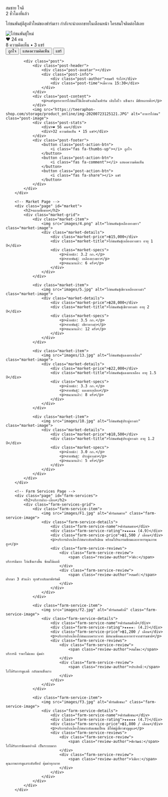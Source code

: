 <div class="post">
                <div class="post-header">
                    <div class="post-avatar"></div>
                    <div class="post-info">
                        <div class="post-author">สมชาย ใจดี</div>
                        <div class="post-time">2 ชั่วโมงที่แล้ว</div>
                    </div>
                </div>
                <div class="post-content">
                    <p>ไก่ชนพันธุ์ตีสูงตัวใหม่ของฟาร์มเรา กำลังจะนำออกขายในเดือนหน้า ใครสนใจติดต่อได้เลย</p>
                </div>
                <img src="https://khunmobb.com/wp-content/uploads/2024/07/%E0%B9%84%E0%B8%81%E0%B9%88%E0%B8%8A%E0%B8%99%E0%B8%9E%E0%B8%A1%E0%B9%88%E0%B8%B2-1-1447x1536.jpg" alt="ไก่ชนพันธุ์ใหม่" class="post-image">
                <div class="post-stats">
                    <div>❤️ 24 คน</div>
                    <div>8 ความคิดเห็น • 3 แชร์</div>
                </div>
                <div class="post-footer">
                    <button class="post-action-btn">
                        <i class="fas fa-thumbs-up"></i> ถูกใจ
                    </button>
                    <button class="post-action-btn">
                        <i class="fas fa-comment"></i> แสดงความคิดเห็น
                    </button>
                    <button class="post-action-btn">
                        <i class="fas fa-share"></i> แชร์
                    </button>
                </div>
            </div>

            <div class="post">
                <div class="post-header">
                    <div class="post-avatar"></div>
                    <div class="post-info">
                        <div class="post-author">สมศรี รักไก่</div>
                        <div class="post-time">เมื่อวาน 15:30</div>
                    </div>
                </div>
                <div class="post-content">
                    <p>แชร์สูตรอาหารไก่ชนที่ใช้เลี้ยงตัวเด่นในฟาร์ม เติบโตไว แข็งแรง มีชัยหลายศึก</p>
                </div>
                <img src="https://teeraphon-shop.com/storage/product_online/img-20200723125121.JPG" alt="อาหารไก่ชน" class="post-image">
                <div class="post-stats">
                    <div>❤️ 56 คน</div>
                    <div>32 ความคิดเห็น • 15 แชร์</div>
                </div>
                <div class="post-footer">
                    <button class="post-action-btn">
                        <i class="fas fa-thumbs-up"></i> ถูกใจ
                    </button>
                    <button class="post-action-btn">
                        <i class="fas fa-comment"></i> แสดงความคิดเห็น
                    </button>
                    <button class="post-action-btn">
                        <i class="fas fa-share"></i> แชร์
                    </button>
                </div>
            </div>
        </div>

        <!-- Market Page -->
        <div class="page" id="market">
            <h2>ตลาดซื้อขาย</h2>
            <div class="market-grid">
                <div class="market-item">
                    <img src="images/4.png" alt="ไก่ชนพันธุ์เหลืองหางขาว" class="market-image">
                    <div class="market-details">
                        <div class="market-price">฿15,000</div>
                        <div class="market-title">ไก่ชนพันธุ์เหลืองหางขาว อายุ 1 ปี</div>
                        <div class="market-specs">
                            <p>น้ำหนัก: 3.2 กก.</p>
                            <p>สายพันธุ์: เหลืองหางขาว</p>
                            <p>ชนะมาแล้ว: 6 ครั้ง</p>
                        </div>
                    </div>
                </div>

                <div class="market-item">
                    <img src="images/5.jpg" alt="ไก่ชนพันธุ์เขียวเหลืองหางดำ" class="market-image">
                    <div class="market-details">
                        <div class="market-price">฿28,000</div>
                        <div class="market-title">ไก่ชนพันธุ์เขียวหางดำ อายุ 2 ปี</div>
                        <div class="market-specs">
                            <p>น้ำหนัก: 3.5 กก.</p>
                            <p>สายพันธุ์: เขียวหางดำ</p>
                            <p>ชนะมาแล้ว: 12 ครั้ง</p>
                        </div>
                    </div>
                </div>

                <div class="market-item">
                    <img src="images/13.jpg" alt="ไก่ชนพันธุ์แดงตาเหลือง" class="market-image">
                    <div class="market-details">
                        <div class="market-price">฿22,000</div>
                        <div class="market-title">ไก่ชนพันธุ์แดงตาเหลือง อายุ 1.5 ปี</div>
                        <div class="market-specs">
                            <p>น้ำหนัก: 3.3 กก.</p>
                            <p>สายพันธุ์: แดงตาเหลือง</p>
                            <p>ชนะมาแล้ว: 8 ครั้ง</p>
                        </div>
                    </div>
                </div>

                <div class="market-item">
                    <img src="images/10.jpg" alt="ไก่ชนพันธุ์ประดู่หางดำ" class="market-image">
                    <div class="market-details">
                        <div class="market-price">฿18,500</div>
                        <div class="market-title">ไก่ชนพันธุ์ประดู่หางดำ อายุ 1.2 ปี</div>
                        <div class="market-specs">
                            <p>น้ำหนัก: 3.0 กก.</p>
                            <p>สายพันธุ์: ประดู่หางดำ</p>
                            <p>ชนะมาแล้ว: 5 ครั้ง</p>
                        </div>
                    </div>
                </div>
            </div>
        </div>

        <!-- Farm Services Page -->
        <div class="page" id="farm-services">
            <h2>บริการฝาก-เลี้ยง</h2>
            <div class="farm-services-grid">
                <div class="farm-service-item">
                    <img src="images/F1.jpg" alt="ฟาร์มสมชาย" class="farm-service-image">
                    <div class="farm-service-details">
                        <div class="farm-service-name">ฟาร์มสมชาย</div>
                        <div class="farm-service-rating">★★★★★ (4.9)</div>
                        <div class="farm-service-price">฿1,500 / เดือน</div>
                        <p>บริการฝากเลี้ยงไก่ชนระดับพรีเมียม พร้อมโปรแกรมซ้อมและอาหารคุณภาพสูง</p>
                        <div class="farm-service-reviews">
                            <div class="farm-service-review">
                                <span class="review-author">วิชัย:</span> บริการดีมาก ไก่แข็งแรงขึ้น ซ้อมได้ผลดี
                            </div>
                            <div class="farm-service-review">
                                <span class="review-author">สมศรี:</span> ฝากมา 3 ตัวแล้ว ทุกตัวกลับมาฟอร์มดี
                            </div>
                        </div>
                    </div>
                </div>

                <div class="farm-service-item">
                    <img src="images/f2.jpg" alt="ฟาร์มสมศักดิ์" class="farm-service-image">
                    <div class="farm-service-details">
                        <div class="farm-service-name">ฟาร์มสมศักดิ์</div>
                        <div class="farm-service-rating">★★★★☆ (4.2)</div>
                        <div class="farm-service-price">฿1,200 / เดือน</div>
                        <p>บริการฝากเลี้ยงไก่ชนแบบครบวงจร มีสนามซ้อมและอาหารจากธรรมชาติ</p>
                        <div class="farm-service-reviews">
                            <div class="farm-service-review">
                                <span class="review-author">สมโชค:</span> บริการดี ราคาไม่แพง คุ้มค่า
                            </div>
                            <div class="farm-service-review">
                                <span class="review-author">ประสิทธิ์:</span> ไก่ได้รับการดูแลดี กลับมาแข็งแรง
                            </div>
                        </div>
                    </div>
                </div>

                <div class="farm-service-item">
                    <img src="images/f3.jpg" alt="ฟาร์มชัยชนะ" class="farm-service-image">
                    <div class="farm-service-details">
                        <div class="farm-service-name">ฟาร์มชัยชนะ</div>
                        <div class="farm-service-rating">★★★★★ (4.7)</div>
                        <div class="farm-service-price">฿1,800 / เดือน</div>
                        <p>บริการฝากเลี้ยงไก่ชนระดับแชมเปี้ยน มีโค้ชผู้เชี่ยวชาญดูแล</p>
                        <div class="farm-service-reviews">
                            <div class="farm-service-review">
                                <span class="review-author">ชัยวัฒน์:</span> ไก่ได้รับการซ้อมอย่างดี เป็นระบบมาก
                            </div>
                            <div class="farm-service-review">
                                <span class="review-author">วิเชียร:</span> คุณภาพการดูแลระดับท็อป คุ้มค่าทุกบาท
                            </div>
                        </div>
                    </div>
                </div>
            </div>
        </div>
